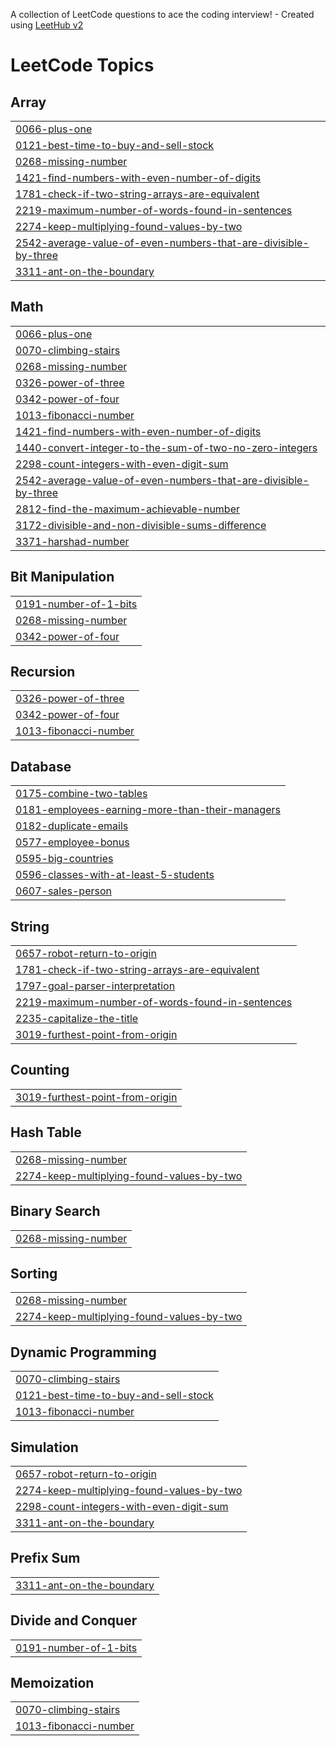 A collection of LeetCode questions to ace the coding interview! - Created using [LeetHub v2](https://github.com/arunbhardwaj/LeetHub-2.0)
<!---LeetCode Topics Start-->
# LeetCode Topics
## Array
|  |
| ------- |
| [0066-plus-one](https://github.com/Mhdsinaan/leetcode/tree/master/0066-plus-one) |
| [0121-best-time-to-buy-and-sell-stock](https://github.com/Mhdsinaan/leetcode/tree/master/0121-best-time-to-buy-and-sell-stock) |
| [0268-missing-number](https://github.com/Mhdsinaan/leetcode/tree/master/0268-missing-number) |
| [1421-find-numbers-with-even-number-of-digits](https://github.com/Mhdsinaan/leetcode/tree/master/1421-find-numbers-with-even-number-of-digits) |
| [1781-check-if-two-string-arrays-are-equivalent](https://github.com/Mhdsinaan/leetcode/tree/master/1781-check-if-two-string-arrays-are-equivalent) |
| [2219-maximum-number-of-words-found-in-sentences](https://github.com/Mhdsinaan/leetcode/tree/master/2219-maximum-number-of-words-found-in-sentences) |
| [2274-keep-multiplying-found-values-by-two](https://github.com/Mhdsinaan/leetcode/tree/master/2274-keep-multiplying-found-values-by-two) |
| [2542-average-value-of-even-numbers-that-are-divisible-by-three](https://github.com/Mhdsinaan/leetcode/tree/master/2542-average-value-of-even-numbers-that-are-divisible-by-three) |
| [3311-ant-on-the-boundary](https://github.com/Mhdsinaan/leetcode/tree/master/3311-ant-on-the-boundary) |
## Math
|  |
| ------- |
| [0066-plus-one](https://github.com/Mhdsinaan/leetcode/tree/master/0066-plus-one) |
| [0070-climbing-stairs](https://github.com/Mhdsinaan/leetcode/tree/master/0070-climbing-stairs) |
| [0268-missing-number](https://github.com/Mhdsinaan/leetcode/tree/master/0268-missing-number) |
| [0326-power-of-three](https://github.com/Mhdsinaan/leetcode/tree/master/0326-power-of-three) |
| [0342-power-of-four](https://github.com/Mhdsinaan/leetcode/tree/master/0342-power-of-four) |
| [1013-fibonacci-number](https://github.com/Mhdsinaan/leetcode/tree/master/1013-fibonacci-number) |
| [1421-find-numbers-with-even-number-of-digits](https://github.com/Mhdsinaan/leetcode/tree/master/1421-find-numbers-with-even-number-of-digits) |
| [1440-convert-integer-to-the-sum-of-two-no-zero-integers](https://github.com/Mhdsinaan/leetcode/tree/master/1440-convert-integer-to-the-sum-of-two-no-zero-integers) |
| [2298-count-integers-with-even-digit-sum](https://github.com/Mhdsinaan/leetcode/tree/master/2298-count-integers-with-even-digit-sum) |
| [2542-average-value-of-even-numbers-that-are-divisible-by-three](https://github.com/Mhdsinaan/leetcode/tree/master/2542-average-value-of-even-numbers-that-are-divisible-by-three) |
| [2812-find-the-maximum-achievable-number](https://github.com/Mhdsinaan/leetcode/tree/master/2812-find-the-maximum-achievable-number) |
| [3172-divisible-and-non-divisible-sums-difference](https://github.com/Mhdsinaan/leetcode/tree/master/3172-divisible-and-non-divisible-sums-difference) |
| [3371-harshad-number](https://github.com/Mhdsinaan/leetcode/tree/master/3371-harshad-number) |
## Bit Manipulation
|  |
| ------- |
| [0191-number-of-1-bits](https://github.com/Mhdsinaan/leetcode/tree/master/0191-number-of-1-bits) |
| [0268-missing-number](https://github.com/Mhdsinaan/leetcode/tree/master/0268-missing-number) |
| [0342-power-of-four](https://github.com/Mhdsinaan/leetcode/tree/master/0342-power-of-four) |
## Recursion
|  |
| ------- |
| [0326-power-of-three](https://github.com/Mhdsinaan/leetcode/tree/master/0326-power-of-three) |
| [0342-power-of-four](https://github.com/Mhdsinaan/leetcode/tree/master/0342-power-of-four) |
| [1013-fibonacci-number](https://github.com/Mhdsinaan/leetcode/tree/master/1013-fibonacci-number) |
## Database
|  |
| ------- |
| [0175-combine-two-tables](https://github.com/Mhdsinaan/leetcode/tree/master/0175-combine-two-tables) |
| [0181-employees-earning-more-than-their-managers](https://github.com/Mhdsinaan/leetcode/tree/master/0181-employees-earning-more-than-their-managers) |
| [0182-duplicate-emails](https://github.com/Mhdsinaan/leetcode/tree/master/0182-duplicate-emails) |
| [0577-employee-bonus](https://github.com/Mhdsinaan/leetcode/tree/master/0577-employee-bonus) |
| [0595-big-countries](https://github.com/Mhdsinaan/leetcode/tree/master/0595-big-countries) |
| [0596-classes-with-at-least-5-students](https://github.com/Mhdsinaan/leetcode/tree/master/0596-classes-with-at-least-5-students) |
| [0607-sales-person](https://github.com/Mhdsinaan/leetcode/tree/master/0607-sales-person) |
## String
|  |
| ------- |
| [0657-robot-return-to-origin](https://github.com/Mhdsinaan/leetcode/tree/master/0657-robot-return-to-origin) |
| [1781-check-if-two-string-arrays-are-equivalent](https://github.com/Mhdsinaan/leetcode/tree/master/1781-check-if-two-string-arrays-are-equivalent) |
| [1797-goal-parser-interpretation](https://github.com/Mhdsinaan/leetcode/tree/master/1797-goal-parser-interpretation) |
| [2219-maximum-number-of-words-found-in-sentences](https://github.com/Mhdsinaan/leetcode/tree/master/2219-maximum-number-of-words-found-in-sentences) |
| [2235-capitalize-the-title](https://github.com/Mhdsinaan/leetcode/tree/master/2235-capitalize-the-title) |
| [3019-furthest-point-from-origin](https://github.com/Mhdsinaan/leetcode/tree/master/3019-furthest-point-from-origin) |
## Counting
|  |
| ------- |
| [3019-furthest-point-from-origin](https://github.com/Mhdsinaan/leetcode/tree/master/3019-furthest-point-from-origin) |
## Hash Table
|  |
| ------- |
| [0268-missing-number](https://github.com/Mhdsinaan/leetcode/tree/master/0268-missing-number) |
| [2274-keep-multiplying-found-values-by-two](https://github.com/Mhdsinaan/leetcode/tree/master/2274-keep-multiplying-found-values-by-two) |
## Binary Search
|  |
| ------- |
| [0268-missing-number](https://github.com/Mhdsinaan/leetcode/tree/master/0268-missing-number) |
## Sorting
|  |
| ------- |
| [0268-missing-number](https://github.com/Mhdsinaan/leetcode/tree/master/0268-missing-number) |
| [2274-keep-multiplying-found-values-by-two](https://github.com/Mhdsinaan/leetcode/tree/master/2274-keep-multiplying-found-values-by-two) |
## Dynamic Programming
|  |
| ------- |
| [0070-climbing-stairs](https://github.com/Mhdsinaan/leetcode/tree/master/0070-climbing-stairs) |
| [0121-best-time-to-buy-and-sell-stock](https://github.com/Mhdsinaan/leetcode/tree/master/0121-best-time-to-buy-and-sell-stock) |
| [1013-fibonacci-number](https://github.com/Mhdsinaan/leetcode/tree/master/1013-fibonacci-number) |
## Simulation
|  |
| ------- |
| [0657-robot-return-to-origin](https://github.com/Mhdsinaan/leetcode/tree/master/0657-robot-return-to-origin) |
| [2274-keep-multiplying-found-values-by-two](https://github.com/Mhdsinaan/leetcode/tree/master/2274-keep-multiplying-found-values-by-two) |
| [2298-count-integers-with-even-digit-sum](https://github.com/Mhdsinaan/leetcode/tree/master/2298-count-integers-with-even-digit-sum) |
| [3311-ant-on-the-boundary](https://github.com/Mhdsinaan/leetcode/tree/master/3311-ant-on-the-boundary) |
## Prefix Sum
|  |
| ------- |
| [3311-ant-on-the-boundary](https://github.com/Mhdsinaan/leetcode/tree/master/3311-ant-on-the-boundary) |
## Divide and Conquer
|  |
| ------- |
| [0191-number-of-1-bits](https://github.com/Mhdsinaan/leetcode/tree/master/0191-number-of-1-bits) |
## Memoization
|  |
| ------- |
| [0070-climbing-stairs](https://github.com/Mhdsinaan/leetcode/tree/master/0070-climbing-stairs) |
| [1013-fibonacci-number](https://github.com/Mhdsinaan/leetcode/tree/master/1013-fibonacci-number) |
<!---LeetCode Topics End-->